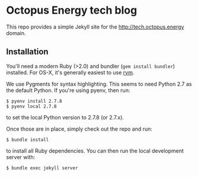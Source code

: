 # Octopus Energy tech blog

This repo provides a simple Jekyll site for the http://tech.octopus.energy domain.

## Installation

You'll need a modern Ruby (>2.0) and bundler (`gem install bundler`) installed. For OS-X, it's generally
easiest to use [rvm](https://rvm.io/).

We use Pygments for syntax highlighting. This seems to need Python 2.7 as the default Python. If you're using pyenv, then
run:

    $ pyenv install 2.7.8
    $ pyenv local 2.7.8

to set the local Python version to 2.7.8 (or 2.7.x).

Once those are in place, simply check out the repo and run:

    $ bundle install

to install all Ruby dependencies. You can then run the local development server with:

    $ bundle exec jekyll server


